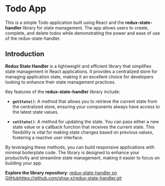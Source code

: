 # Todo App

This is a simple Todo application built using React and the **redux-state-handler** library for state management. The app allows users to create, complete, and delete todos while demonstrating the power and ease of use of the redux-state-handler.

## Introduction

**Redux State Handler** is a lightweight and efficient library that simplifies state management in React applications. It provides a centralized store for managing application state, making it an excellent choice for developers looking to enhance their state management practices.

Key features of the **redux-state-handler** library include:

- **`getState()`**: A method that allows you to retrieve the current state from the centralized store, ensuring your components always have access to the latest state values.

- **`setState()`**: A method for updating the state. You can pass either a new state value or a callback function that receives the current state. This flexibility is vital for making state changes based on previous values, fostering a reactive user interface.

By leveraging these methods, you can build responsive applications with minimal boilerplate code. The library is designed to enhance your productivity and streamline state management, making it easier to focus on building your app.

**Explore the library repository**: [redux-state-handler on GitHub]()https://github.com/shsa-x/redux-state-handler.git

